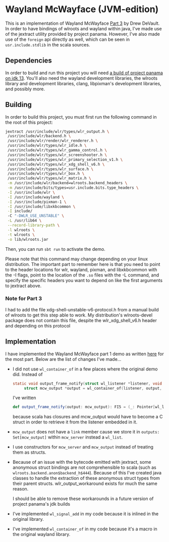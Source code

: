 # Wayland McWayface (JVM-edition)

This is an implementation of Wayland McWayface [Part 3](https://drewdevault.com/2018/02/28/Writing-a-wayland-compositor-part-3.html) by Drew DeVault. 
In order to have bindings of wlroots and wayland within java, I've made use of the jextract utility provided by project panama. 
However, I've also made use of the `foreign` api directly as well, which can be seen in `usr.include.stdlib` in the scala sources.

## Dependencies

In order to build and run this project you will need [a build of project panama on jdk 13](https://jdk.java.net/panama/). 
You'll also need the wayland development libraries, the wlroots library and development libraries, clang, libpixman's development libraries, and possibly more.

## Building

In order to build this project, you must first run the following command in the root of this project:

```bash
jextract /usr/include/wlr/types/wlr_output.h \
 /usr/include/wlr/backend.h \
 /usr/include/wlr/render/wlr_renderer.h \
 /usr/include/wlr/types/wlr_idle.h \
 /usr/include/wlr/types/wlr_gamma_control.h \
 /usr/include/wlr/types/wlr_screenshooter.h \
 /usr/include/wlr/types/wlr_primary_selection_v1.h \
 /usr/include/wlr/types/wlr_xdg_shell_v6.h \ 
 /usr/include/wlr/types/wlr_surface.h \
 /usr/include/wlr/types/wlr_box.h \
 /usr/include/wlr/types/wlr_matrix.h \
 -m /usr/include/wlr/backend=wlroots.backend_headers \
 -m /usr/include/bits/types=usr.include.bits.type_headers \
 -I /usr/include/wlr \
 -I /usr/include/wayland \
 -I /usr/include/pixman-1 \
 -I /usr/include/libxkbcommon \
 -I include/
 -C "-DWLR_USE_UNSTABLE" \
 -L /usr/lib64 \
 --record-library-path \
 -l wlroots \
 -t wlroots \
 -o lib/wlroots.jar
```

Then, you can run `sbt run` to activate the demo.

Please note that this command may change depending on your linux distribution. 
The important part to remember here is that you need to point to the header locations for wlr, wayland,
pixman, and libxkbcommon with the -I flags, point to the location of the `.so` files with the -L command,
and specify the specific headers you want to depend on like the first arguments to jextract above.

### Note for Part 3
I had to add the file xdg-shell-unstable-v6-protocol.h from a manual build of wlroots to get this step able to work.
My distribution's wlroots-devel package does not contain this file, despite the wlr_xdg_shell_v6.h header and depending
on this protocol

## Implementation

I have implemented the Wayland McWayface part 1 demo as written [here](https://github.com/ddevault/mcwayface/blob/f89092e7d38e43c55583098beadde26b3d1235eb/src/main.c) for the most part. Below are the list of changes I've made...


* I did not use `wl_container_of` in a few places where the original demo did. Instead of 
  ```c
  static void output_frame_notify(struct wl_listener *listener, void *data) {
	   struct mcw_output *output = wl_container_of(listener, output, frame);
  ```
  I've written
  ```scala
  def output_frame_notify(output: mcw_output): FI5 = (_: Pointer[wl_listener], data: Pointer[_]) => {
  ```
  because scala has closures and mcw_output would have to become a C struct in order to retrieve it from the listener embedded in it.

* `mcw_output` does not have a `link` member cause we store it in `outputs: Set[mcw_output]` within `mcw_server` instead a `wl_list`.

* I use constructors for `mcw_server` and `mcw_output` instead of treating them as structs.

* Because of an issue with the bytecode emitted with jextract, some anonymous struct bindings are not comprehensible to scala
(such as `wlroots.backend.anon$backend_h$444`). Because of this I've created java classes to handle the extraction of these 
anonymous struct types from their parent structs. wlr_output_workaround exists for much the same reason.

  I should be able to remove these workarounds in a future version of project panama's jdk builds 

* I've implemented `wl_signal_add` in my code because it is inlined in the original library. 
* I've implemented `wl_container_of` in my code because it's a macro in the original wayland library.
